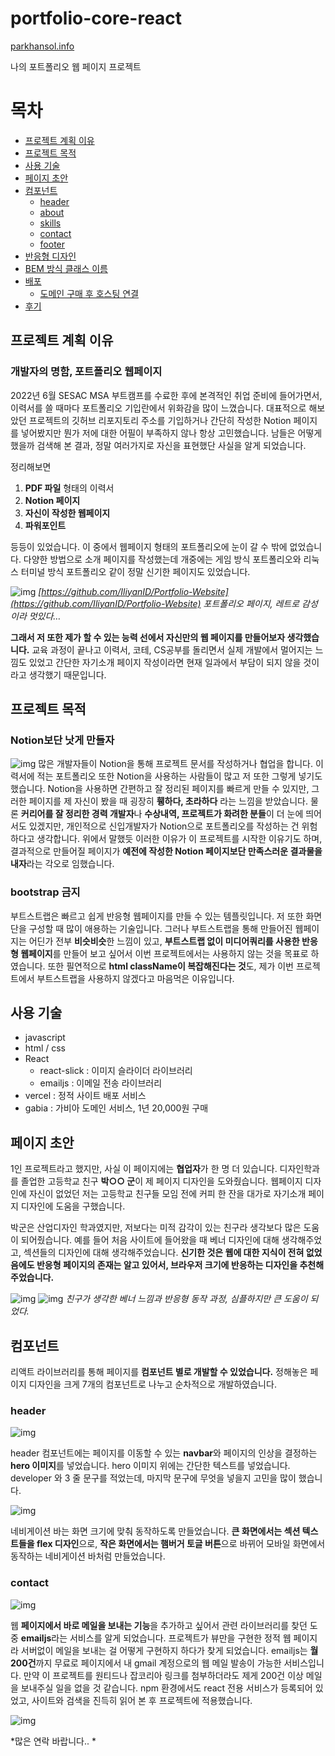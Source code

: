 # portfolio-core-react

[parkhansol.info](http://www.parkhansol.info)

나의 포트폴리오 웹 페이지 프로젝트

# 목차
- [프로젝트 계획 이유](#프로젝트-계획-이유)
- [프로젝트 목적](#프로젝트-목적)
- [사용 기술](#사용-기술)
- [페이지 초안](#페이지-초안)
- [컴포넌트](#컴포넌트)
    - [header](#header)
    - [about](#about)
    - [skills](#skills)
    - [contact](#contact)
    - [footer](#footer)
- [반응형 디자인](#반응형-디자인)
- [BEM 방식 클래스 이름](#BEM-방식-클래스-이름)
- [배포](#배포)
    - [도메인 구매 후 호스팅 연결](#도메인-구매-후-호스팅-연결)
- [후기](#후기)

## 프로젝트 계획 이유
### 개발자의 명함, 포트폴리오 웹페이지

2022년 6월 SESAC MSA 부트캠프를 수료한 후에 본격적인 취업 준비에 들어가면서, 이력서를 쓸 때마다 포트폴리오 기입란에서 위화감을 많이 느꼈습니다. 대표적으로 해보았던 프로젝트의 깃허브 리포지토리 주소를 기입하거나 간단히 작성한 Notion 페이지를 넣어봤지만 뭔가 저에 대한 어필이 부족하지 않나 항상 고민했습니다. 
남들은 어떻게 했을까 검색해 본 결과, 정말 여러가지로 자신을 표현했단 사실을 알게 되었습니다. 

정리해보면

1. **PDF 파일** 형태의 이력서
2. **Notion 페이지**
3. **자신이 작성한 웹페이지**
4. **파워포인트**

등등이 있었습니다. 이 중에서 웹페이지 형태의 포트폴리오에 눈이 갈 수 밖에 없었습니다. 다양한 방법으로 소개 페이지를 작성했는데 개중에는 게임 방식 포트폴리오와 리눅스 터미널 방식 포트폴리오 같이 정말 신기한 페이지도 있었습니다.

![img](https://raw.githubusercontent.com/IliyanID/PortfolioWebsite/master/Resources/front-page.PNG)
*[https://github.com/IliyanID/Portfolio-Website](https://github.com/IliyanID/Portfolio-Website) 포트폴리오 페이지, 레트로 감성이라 멋있다…*

**그래서 저 또한 제가 할 수 있는 능력 선에서 자신만의 웹 페이지를 만들어보자 생각했습니다.** 교육 과정이 끝나고 이력서, 코테, CS공부를 돌리면서 실제 개발에서 멀어지는 느낌도 있었고 간단한 자기소개 페이지 작성이라면 현재 일과에서 부담이 되지 않을 것이라고 생각했기 때문입니다.

## 프로젝트 목적
### Notion보단 낫게 만들자
![img](https://i.ytimg.com/vi/m1U1C67mnZc/maxresdefault.jpg)
많은 개발자들이 Notion을 통해 프로젝트 문서를 작성하거나 협업을 합니다. 이력서에 적는 포트폴리오 또한 Notion을 사용하는 사람들이 많고 저 또한 그렇게 넣기도 했습니다. Notion을 사용하면 간편하고 잘 정리된 페이지를 빠르게 만들 수 있지만, 그러한 페이지를 제 자신이 봤을 때 굉장히 **휑하다, 초라하다** 라는 느낌을 받았습니다. 물론 **커리어를 잘 정리한 경력 개발자**나 **수상내역, 프로젝트가 화려한 분들**이 더 눈에 띄어서도 있겠지만, 개인적으로 신입개발자가 Notion으로 포트폴리오를 작성하는 건 위험하다고 생각합니다. 위에서 말했듯 이러한 이유가 이 프로젝트를 시작한 이유기도 하며, 결과적으로 만들어질 페이지가 **예전에 작성한 Notion 페이지보단 만족스러운 결과물을 내자**라는 각오로 임했습니다. 

### bootstrap 금지
부트스트랩은 빠르고 쉽게 반응형 웹페이지를 만들 수 있는 템플릿입니다. 저 또한 화면 단을 구성할 때 많이 애용하는 기술입니다. 그러나 부트스트랩을 통해 만들어진 웹페이지는 어딘가 전부 **비슷비슷**한 느낌이 있고, **부트스트랩 없이 미디어쿼리를 사용한 반응형 웹페이지**를 만들어 보고 싶어서 이번 프로젝트에서는 사용하지 않는 것을 목표로 하였습니다. 또한 필연적으로 **html className이 복잡해진다는 것**도, 제가 이번 프로젝트에서 부트스트랩을 사용하지 않겠다고 마음먹은 이유입니다.

## 사용 기술
- javascript
- html / css
- React
    - react-slick : 이미지 슬라이더 라이브러리
    - emailjs : 이메일 전송 라이브러리
- vercel : 정적 사이트 배포 서비스
- gabia : 가비아 도메인 서비스, 1년 20,000원 구매

## 페이지 초안
1인 프로젝트라고 했지만, 사실 이 페이지에는 **협업자**가 한 명 더 있습니다. 디자인학과를 졸업한 고등학교 친구 **박○○ 군**이 제 페이지 디자인을 도와줬습니다. 웹페이지 디자인에 자신이 없었던 저는 고등학교 친구들 모임 전에 커피 한 잔을 대가로 자기소개 페이지 디자인에 도움을 구했습니다.

박군은 산업디자인 학과였지만, 저보다는 미적 감각이 있는 친구라 생각보다 많은 도움이 되어줬습니다. 예를 들어 처음 사이트에 들어왔을 때 베너 디자인에 대해 생각해주었고, 섹션들의 디자인에 대해 생각해주었습니다. **신기한 것은 웹에 대한 지식이 전혀 없었음에도 반응형 페이지의 존재는 알고 있어서, 브라우저 크기에 반응하는 디자인을 추천해주었습니다.**

![img](https://lh3.googleusercontent.com/drive-viewer/AJc5JmSDeUx3_XR6FTX18EhK21-vk0V-RzGPrESf9GNmBdsMCSuphJjqCXqg_I8QJ6GNbq0ih1BC2MA=w960-h940)
![img](https://lh3.googleusercontent.com/drive-viewer/AJc5JmQR3fJtPyN_-hvaV9jkpbkr46lg1n6lYhYY5qBeWdtqsLG2S6AcG1Bmthsi4EaVBnDduCZQn8o=w1920-h942)
*친구가 생각한 베너 느낌과 반응형 동작 과정, 심플하지만 큰 도움이 되었다.*

## 컴포넌트
리액트 라이브러리를 통해 페이지를 **컴포넌트 별로 개발할 수 있었습니다.** 정해놓은 페이지 디자인을 크게 7개의 컴포넌트로 나누고 순차적으로 개발하였습니다. 

### header

![img](https://lh3.googleusercontent.com/drive-viewer/AJc5JmSDeUx3_XR6FTX18EhK21-vk0V-RzGPrESf9GNmBdsMCSuphJjqCXqg_I8QJ6GNbq0ih1BC2MA=w960-h940)

header 컴포넌트에는 페이지를 이동할 수 있는 **navbar**와 페이지의 인상을 결정하는 **hero 이미지**를 넣었습니다. hero 이미지 위에는 간단한 텍스트를 넣었습니다. developer 와 3 줄 문구를 적었는데, 마지막 문구에 무엇을 넣을지 고민을 많이 했습니다.

![img](https://lh3.googleusercontent.com/fife/AAbDypCpUULgcr4sVoYLUotuZ-gmgNAHl3nvIkM9NIFxRZRKfxorC8kgAuHT4NScObHnGxmwY5qAmiRxx7Xgqaca0vLLBEn4WUWDlPoQcoW248hxAB0P4o025P-HRqFJ2MlXAskFf_tbNebXdKXVmeYb-2-i-wKG6bOzrcKD9DnEMa7uDN36_e0VIbFqA8WESYiouUYsCvVgOtHDeS8YlbDoJhHejQjpOYADtnsK8Y3LxKyQ_OwYnqj73Rih98gm9nF7Y6mRBfmdGsfONm1wXKg8qldd0RsGX3A7_b0Tnnmw43zBtjFzuv-xhaxgHw-A3UFH-IZXMPVDI7CJPAbSu7UKuDUYwhi1l2CEVpleaSZb4NiCX97OTza4pvqXkaQhkj2hDDXKt4tfPkuullbBQcc1DGQGEXZRQm0C3nSaun13GEYcKwR2DTLmvVN0OmCE9lJ6VqHeBEB1C-kNUo9Tf4e6If6sI6q20LsiMv7Szg3wqFg7BE8fOfMFPYTsk8_MvOxz2NU9QMOqAujbhdpEJ6K5g6ThoR0fZUadwCs-33jY2xgEqGL6a2iR14HXf7UiReHQoRSFQLliYWn5hhnL8Pi8uXBB_aNgS4MrXBYaG3-zMqoemmenRu7bxlV1y4rxhYIqJj5zldq_AJrMleZUPADTMJuKNUFWKbZq3PrcBHqXBZd_w4U46mN7-HUQrDrH6d96-lXK75AQJunw4_1RnR32K4zGrOwE_JhK6uWqh5mvfMG9I3f_PxWcH8GaDJt4vD1muORr1fIW047lAxIiAqVZO8WRS4YviXHl4Cf9BHwbbU2ofJpBLY0waG2q-kk3KhIcyfzCvtnbPNLdbPipjg1pfeobpGE8qEd2AglqNK3cG0LBshb58vn6wlxTZLYIMTxPFRKGxbpBODwZHMBOqdfpuE2ZOOIr9gkzu6Rj1HGfRkjVAs88hlz9ydDrJam_T5pVcgqCVuAvrI-3Ko7F1R-ovhyvtaAbk0FIqdFzJ63xw56sf5vWIcxackd2gDFxH_n2ZZMSJZ7sQ4g7Qx0omYhpj8fi5Qv3wjqorUJyeXXZvB853GyWm4UB8FvQxjC2eJHC_Oj1hfTKbNbj_IH4yIt926chcEozdYGumzAWAnnASt0i8taR4P9zCxjOXfIRFen7nvl40JWQZGTZkWcI1aCpyX08wICnU8jC1JNZVVhq9_p3OaXy9m3nirFFlrHUzj0UBpSzny_yVlxcV70MXMQzFclvjzfzktor9YYW9s-LTunWvRVqq2X8U0x1qW3ofM5SsWN5QMRhMvsywwKV_hBOkeuksxveWMZfA1_1p6covjTUYreydD6Rmyn2b6UO13IRardofBnRb4Tp2u5LrHau-PoxH-GnPS7a3nRPEn0lonyZ9RjhmzBIH1qyUNNNoP3SB9bFCV5fZcfx3qbVokyGGbDyfvo-nSvVbuxR6pI9ACbsjP3psQigo3DqtYrWcSfNCyhCUViI8ZF7A2LNrvlAixW6xaYixnA6K8v5pdoQAMVy4kc5gQ=w1920-h942)

네비게이션 바는 화면 크기에 맞춰 동작하도록 만들었습니다. **큰 화면에서는 섹션 텍스트들을 flex 디자인**으로, **작은 화면에서는 햄버거 토글 버튼**으로 바뀌어 모바일 화면에서 동작하는 네비게이션 바처럼 만들었습니다.

### contact

![img](https://velog.velcdn.com/images/nemo/post/ce668f72-65a3-4ce3-b93e-94e0667ccec6/emailjs-logo.jpg)

웹 **페이지에서 바로 메일을 보내는 기능**을 추가하고 싶어서 관련 라이브러리를 찾던 도중 **emailjs**라는 서비스를 알게 되었습니다. 프로젝트가 뷰만을 구현한 정적 웹 페이지라 서버없이 메일을 보내는 걸 어떻게 구현하지 하다가 찾게 되었습니다. emailjs는 **월 200건**까지 무료로 페이지에서 내 gmail 계정으로의 웹 메일 발송이 가능한 서비스입니다. 만약 이 프로젝트를 원티드나 잡코리아 링크를 첨부하더라도 제게 200건 이상 메일을 보내주실 일을 없을 것 같습니다. npm 환경에서도 react 전용 서비스가 등록되어 있었고, 사이트와 검색을 진득히 읽어 본 후 프로젝트에 적용했습니다. 

![img](https://lh3.googleusercontent.com/fife/AAbDypC_56utz-CMfKli-SfBnTKRB7V3Pf8rgwXcyE-w772MRmtVQMgyfFLcJc6QgCU5d5pCrMOjPXjm6wg8dgD0Nh00yWezD2GP9Fc5KcElQ8V6zU8q81GliLELlfH0aPQe0x7YIahdiXQhAsTUYc0JaN9b_7R8SqmjGmJXavazsX0Ue-3jKcokFg8zC9Ec1oZYxPmuz7yEiggQIUXLN6_Ee0_Z1vkxzz4qRmoe1MvduC1EYFZernkbNTuSixh964aLa6kIWX9vRqzkqkFFIH4XynbA3HKyh1LuXGEVlrXnuj8mgFX2xKWMg58nna0u6KTE3UwBvekXJ75HGbjmKe1l5e1awahO9rVVrbtN4ftC9hFW39762crFgVIUMAE2Zt5qmZLlElCU6_jt2Wl2azDSYlspfX8A1-U56HgE-bxy4W224-0G_Qq8eqPxrYcGIoJGYvCiAw_izoPnM9u_tHxmw5CI4FLCcRgIdckgqNraHG6l8fVf_ZdJlDI6LyhkPJZKp_1MvfNRaeTjyPmseiQVtptaPam2LFb_7suKGvBVlJtDrr2h3w-wwY6NbjNT-JSKxZVypJzcXxcggg0g-44ceIrvsUVCFzkDgvij2qZdWOWHo5DDFz9reC7uK17GpzL1XAncZJguuHlpIwlhgyHDGfhPXc33Pyrnrt3o_quG4Kpq5oyUW-4igR-LJZEdRvXNhy03b52iPCIhUc3kHAq-nWF3gVpezvLyRAmr7kH5H5O6e35BGs5H8lEZjgjw_rEqtwWxQ80zKv8xjRW6H1--7efLV_6pcin9dX9urCBJ4w-jg2_0s_GHx-w7mmvQSK4Ax9DF_pA3yujI6xOlhF0MCRACTPL85USnXN4KGaQObotJfI02qYW_ZNJUbywK3irk_yhjcqjXruCqVwTWcxEgpv_rv5d3LCiyFEVmvVTgz_DuhO50nNVY_x88zEG6ujUIdd564IbOgb1skIQ6ZIMo2yjTDmc2pYBbWfPIpm_9IUmlW8bn9gqUuoKChGBggMGnH6AosHEOmexB6bGnpR8Ah5oHj-seAqAKF2sSIscJriSRzw6zabk4q7jlyMVhEObRHGesSddxamJ1NL08CezzrodZ8A-81QJCVhQDrAGoWdQJpV10NhLQrH1pHrPtfWtbZNOYU2LtXkNLOuQcZ8goI3kN1wk65_2HIAKvEYZsq5GpV4szmKdhUNXbcHaKY45EPZfedaYVWYFnUTNP3EXLFduXMQxh4JDfjYpk_YCZHuHkYuyb2D2K-FKpcScgJmh6dse7vhvAH1Fa7V7NjUUOCJAX2sBWxtzaSklqvYHgE9-RbAd2tETBZ-l87KFmG1MO_5HkNWz6TGVZr9ZQ7uVJdYS2AhE7RyOyYwv2F9ThgMd8bYogpXkxKm9Oz0M-JH3UFx0s_M9C3kgp8Eue3H1_YZIL1kNN0a7ZeYxHfUVBhVJZtVmppgw-5LMY_lfk04ZuQCo60eBd0wrO98rqlaSVCPnrPyrW8_e7iW_OSBFWa3VRb6WC6A=w1920-h870)

*많은 연락 바랍니다.. *

